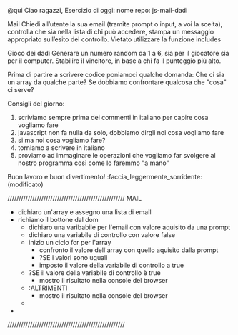 @qui Ciao ragazzi,
Esercizio di oggi:
nome repo: js-mail-dadi

Mail
Chiedi all’utente la sua email (tramite prompt o input, a voi la scelta),
controlla che sia nella lista di chi può accedere,
stampa un messaggio appropriato sull’esito del controllo.
Vietato utilizzare la funzione includes

Gioco dei dadi
Generare un numero random da 1 a 6, sia per il giocatore sia per il computer.
Stabilire il vincitore, in base a chi fa il punteggio più alto.

Prima di partire a scrivere codice poniamoci qualche domanda:
Che ci sia un array da qualche parte?
Se dobbiamo confrontare qualcosa che "cosa" ci serve?

Consigli del giorno:
1. scriviamo sempre prima dei commenti in italiano per capire cosa vogliamo fare
2. javascript non fa nulla da solo, dobbiamo dirgli noi cosa vogliamo fare
3. si ma noi cosa vogliamo fare?
4. torniamo a scrivere in italiano
5. proviamo ad immaginare le operazioni che vogliamo far svolgere al nostro programma così come lo faremmo "a mano"

Buon lavoro e buon divertimento! :faccia_leggermente_sorridente: (modificato)

////////////////////////////////////////////////////
MAIL
- dichiaro un'array e assegno una lista di email
- richiamo il bottone dal dom
    - dichiaro una varibabile per l'email con valore aquisito da una prompt
    - dichiaro una variabile di controllo con valore false
    - inizio un ciclo for per l'array
        - confronto il valore dell'array con quello aquisito dalla prompt
        - ?SE i valori sono uguali 
        - imposto il valore della variabile di controllo a true
    - ?SE il valore della variabile di controllo è true
        - mostro il risultato nella console del browser
    - :ALTRIMENTI 
        - mostro il risultato nella console del browser
    -
-
////////////////////////////////////////////////////